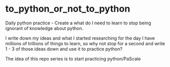 # to_python_or_not_to_python


Daily python practice - Create a what do I need to learn to stop being ignorant of knowledge about python.


I write down my ideas and what I started researching for the day
I have millions of trillions of things to learn, so why not stop for a second and write 1 - 3 of those ideas down and use it to practice python?

The idea of this repo series is to start practicing python/PaScale



